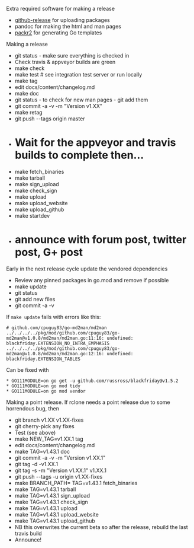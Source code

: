 Extra required software for making a release
  * [github-release](https://github.com/aktau/github-release) for uploading packages
  * pandoc for making the html and man pages
  * [packr2](https://github.com/gobuffalo/packr/tree/master/v2) for generating Go templates

Making a release
  * git status - make sure everything is checked in
  * Check travis & appveyor builds are green
  * make check
  * make test # see integration test server or run locally
  * make tag
  * edit docs/content/changelog.md
  * make doc
  * git status - to check for new man pages - git add them
  * git commit -a -v -m "Version v1.XX"
  * make retag
  * git push --tags origin master
  * # Wait for the appveyor and travis builds to complete then...
  * make fetch_binaries
  * make tarball
  * make sign_upload
  * make check_sign
  * make upload
  * make upload_website
  * make upload_github
  * make startdev
  * # announce with forum post, twitter post, G+ post

Early in the next release cycle update the vendored dependencies
  * Review any pinned packages in go.mod and remove if possible
  * make update
  * git status
  * git add new files
  * git commit -a -v

If `make update` fails with errors like this:

```
# github.com/cpuguy83/go-md2man/md2man
../../../../pkg/mod/github.com/cpuguy83/go-md2man@v1.0.8/md2man/md2man.go:11:16: undefined: blackfriday.EXTENSION_NO_INTRA_EMPHASIS
../../../../pkg/mod/github.com/cpuguy83/go-md2man@v1.0.8/md2man/md2man.go:12:16: undefined: blackfriday.EXTENSION_TABLES
```

Can be fixed with

    * GO111MODULE=on go get -u github.com/russross/blackfriday@v1.5.2
    * GO111MODULE=on go mod tidy
    * GO111MODULE=on go mod vendor
 

Making a point release.  If rclone needs a point release due to some
horrendous bug, then
  * git branch v1.XX v1.XX-fixes
  * git cherry-pick any fixes
  * Test (see above)
  * make NEW_TAG=v1.XX.1 tag
  * edit docs/content/changelog.md
  * make TAG=v1.43.1 doc
  * git commit -a -v -m "Version v1.XX.1"
  * git tag -d -v1.XX.1
  * git tag -s -m "Version v1.XX.1" v1.XX.1
  * git push --tags -u origin v1.XX-fixes
  * make BRANCH_PATH= TAG=v1.43.1 fetch_binaries
  * make TAG=v1.43.1 tarball
  * make TAG=v1.43.1 sign_upload
  * make TAG=v1.43.1 check_sign
  * make TAG=v1.43.1 upload
  * make TAG=v1.43.1 upload_website
  * make TAG=v1.43.1 upload_github
  * NB this overwrites the current beta so after the release, rebuild the last travis build
  * Announce!

